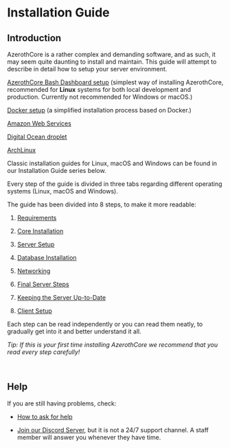 # Installation Guide

## Introduction

AzerothCore is a rather complex and demanding software, and as such, it may seem quite daunting to install and maintain. This guide will attempt to describe in detail how to setup your server environment.

[AzerothCore Bash Dashboard setup](ac-dashboard-core-installation.md) (simplest way of installing AzerothCore, recommended for **Linux** systems for both local development and production. Currently not recommended for Windows or macOS.)

[Docker setup](Install-with-Docker.md) (a simplified installation process based on Docker.)

[Amazon Web Services](aws-tutorial.md)

[Digital Ocean droplet](digital-ocean-video-tutorial.md)

[ArchLinux](arch-linux.md)

Classic installation guides for Linux, macOS and Windows can be found in our Installation Guide series below.

Every step of the guide is divided in three tabs regarding different operating systems (Linux, macOS and Windows).

The guide has been divided into 8 steps, to make it more readable:

1. [Requirements](requirements.md)

1. [Core Installation](core-installation.md)

1. [Server Setup](server-setup.md)

1. [Database Installation](database-installation.md)

1. [Networking](networking.md)

1. [Final Server Steps](final-server-steps.md)

1. [Keeping the Server Up-to-Date](keeping-the-server-up-to-date.md)

1. [Client Setup](client-setup.md)

Each step can be read independently or you can read them neatly, to gradually get into it and better understand it all.

*Tip: If this is your first time installing AzerothCore we recommend that you read every step carefully!*

<br>

## Help

If you are still having problems, check:

* [How to ask for help](How-to-ask-for-help.md)

* [Join our Discord Server](https://discord.gg/gkt4y2x), but it is not a 24/7 support channel. A staff member will answer you whenever they have time.
